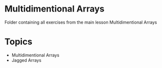 # Multidimentional Arrays
Folder containing all exercises from the main lesson Multidimentional Arrays
# Topics
 - Multidimentional Arrays
 - Jagged Arrays
